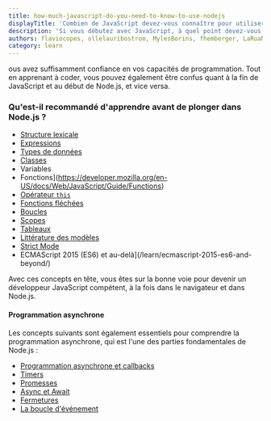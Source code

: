 ```yaml
---
title: how-much-javascript-do-you-need-to-know-to-use-nodejs
displayTitle: 'Combien de JavaScript devez-vous connaître pour utiliser Node.js ?'
description: 'Si vous débutez avec JavaScript, à quel point devez-vous connaître le langage ?'
authors: flaviocopes, ollelauribostrom, MylesBorins, fhemberger, LaRuaNa, ahmadawais, elanandkumar, AugustinMauroy
category: learn
---
```


ous avez suffisamment confiance en vos capacités de programmation. Tout en apprenant à coder, vous pouvez également être confus quant à la fin de JavaScript et au début de Node.js, et vice versa.

### Qu'est-il recommandé d'apprendre avant de plonger dans Node.js ?

* [Structure lexicale](https://developer.mozilla.org/en-US/docs/Web/JavaScript/Reference/Lexical_grammar)
* [Expressions](https://developer.mozilla.org/en-US/docs/Web/JavaScript/Reference/Operators)
* [Types de données](https://developer.mozilla.org/en-US/docs/Web/JavaScript/Data_structures)
* [Classes](https://developer.mozilla.org/en-US/docs/Web/JavaScript/Reference/Classes)
* Variables
* Fonctions](https://developer.mozilla.org/en-US/docs/Web/JavaScript/Guide/Functions)
* [Opérateur `this`](https://developer.mozilla.org/en-US/docs/Web/JavaScript/Reference/Operators/this)
* [Fonctions fléchées](https://developer.mozilla.org/en-US/docs/Web/JavaScript/Reference/Functions/Arrow_functions)
* [Boucles](https://developer.mozilla.org/en-US/docs/Web/JavaScript/Guide/Loops_and_iteration)
* [Scopes](https://developer.mozilla.org/en-US/docs/Glossary/Scope)
* [Tableaux](https://developer.mozilla.org/en-US/docs/Web/JavaScript/Reference/Global_Objects/Array)
* [Littérature des modèles](https://developer.mozilla.org/en-US/docs/Web/JavaScript/Reference/Template_literals)
* [Strict Mode](https://developer.mozilla.org/en-US/docs/Web/JavaScript/Reference/Strict_mode)
* ECMAScript 2015 (ES6) et au-delà](/learn/ecmascript-2015-es6-and-beyond/)

Avec ces concepts en tête, vous êtes sur la bonne voie pour devenir un développeur JavaScript compétent, à la fois dans le navigateur et dans Node.js.

#### Programmation asynchrone

Les concepts suivants sont également essentiels pour comprendre la programmation asynchrone, qui est l'une des parties fondamentales de Node.js :

* [Programmation asynchrone et callbacks](https://developer.mozilla.org/en-US/docs/Learn/JavaScript/Asynchronous/Introducing)
* [Timers](https://developer.mozilla.org/en-US/docs/Web/API/setTimeout)
* [Promesses](https://developer.mozilla.org/en-US/docs/Web/JavaScript/Guide/Using_promises)
* [Async et Await](https://developer.mozilla.org/en-US/docs/Web/JavaScript/Reference/Statements/async_function)
* [Fermetures](https://developer.mozilla.org/en-US/docs/Web/JavaScript/Closures)
* [La boucle d'événement](https://developer.mozilla.org/en-US/docs/Web/JavaScript/EventLoop)
